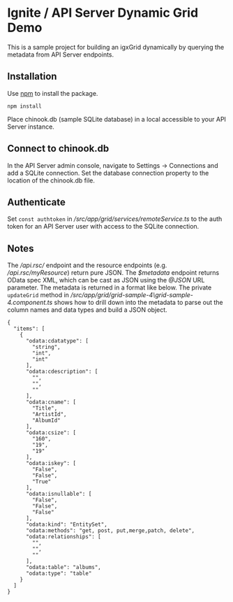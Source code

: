 # Ignite / API Server Dynamic Grid Demo

This is a sample project for building an igxGrid dynamically by querying the metadata from API Server endpoints.

## Installation

Use [npm](https://www.npmjs.com/) to install the package.

```
npm install
```

Place chinook.db (sample SQLite database) in a local accessible to your API Server instance.

## Connect to chinook.db

In the API Server admin console, navigate to Settings -> Connections and add a SQLite connection. Set the database connection property to the location of the chinook.db file.

## Authenticate

Set `const authtoken` in */src/app/grid/services/remoteService.ts* to the auth token for an API Server user with access to the SQLite connection.

## Notes

The */api.rsc/* endpoint and the resource endpoints (e.g. */api.rsc/myResource*) return pure JSON. The *$metadata* endpoint returns OData spec XML, which can be cast as JSON using the *\@JSON* URL parameter. The metadata is returned in a format like below. The private `updateGrid` method in */src/app/grid/grid-sample-4\grid-sample-4.component.ts* shows how to drill down into the metadata to parse out the column names and data types and build a JSON object.

```
{
  "items": [
    {
      "odata:cdatatype": [
        "string",
        "int",
        "int"
      ],
      "odata:cdescription": [
        "",
        "",
        ""
      ],
      "odata:cname": [
        "Title",
        "ArtistId",
        "AlbumId"
      ],
      "odata:csize": [
        "160",
        "19",
        "19"
      ],
      "odata:iskey": [
        "False",
        "False",
        "True"
      ],
      "odata:isnullable": [
        "False",
        "False",
        "False"
      ],
      "odata:kind": "EntitySet",
      "odata:methods": "get, post, put,merge,patch, delete",
      "odata:relationships": [
        "",
        "",
        ""
      ],
      "odata:table": "albums",
      "odata:type": "table"
    }
  ]
}
```
